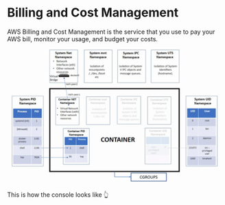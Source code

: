 # Billing and Cost Management

AWS Billing and Cost Management is the service that you use to pay your AWS bill, monitor your usage, and budget your costs.

![](../../.gitbook/assets/image%20%2898%29.png)

This is how the console looks like 👆 





